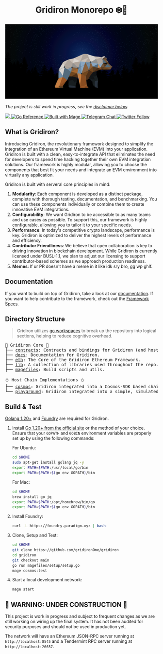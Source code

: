 <h1 align="center"> Gridiron Monorepo ❄️🔭 </h1>

![](./docs/web/public/bear_banner.png)

*The project is still work in progress, see the [disclaimer below](#-warning-under-construction-).*

<div>
  <a href="https://codecov.io/gh/gridironOne/gridiron" target="_blank">
    <img src="https://codecov.io/gh/gridironOne/gridiron/branch/main/graph/badge.svg?token=5SYYGUS8GW"/> 
  </a>
  <a href="https://pkg.go.dev/github.com/gridironOne/gridiron" target="_blank">
    <img src="https://pkg.go.dev/badge/github.com/gridironOne/gridiron.svg" alt="Go Reference">
  </a>
  <a href="https://magefile.org" target="_blank">
    <img alt="Built with Mage" src="https://magefile.org/badge.svg" />
  </a>
  <a href="https://t.me/gridiron_devs" target="_blank">
    <img alt="Telegram Chat" src="https://img.shields.io/endpoint?color=neon&logo=telegram&label=chat&url=https%3A%2F%2Ftg.sumanjay.workers.dev%2Fgridiron_devs">
  </a>
  <a href="https://twitter.com/gridironOne" target="_blank">
    <img alt="Twitter Follow" src="https://img.shields.io/twitter/follow/gridironOne">
  </a>
</div>



## What is Gridiron?

Introducing Gridiron, the revolutionary framework designed to simplify the integration of an Ethereum Virtual Machine (EVM) into your application. Gridiron is built with a clean, easy-to-integrate API that eliminates the need for developers to spend time hacking together their own EVM integration solutions. Our framework is highly modular, allowing you to choose the components that best fit your needs and integrate an EVM environment into virtually any application.

Gridiron is built with serveral core principles in mind:

1. **Modularity**: Each component is developed as a distinct package, complete with thorough testing, documentation, and benchmarking. You can use these components individually or combine them to create innovative EVM integrations.
2. **Configurability**: We want Gridiron to be accessible to as many teams and use cases as possible. To support this, our framework is highly configurable, allowing you to tailor it to your specific needs.
3. **Performance**: In today's competitive crypto landscape, performance is key. Gridiron is optimized to deliver the highest levels of performance and efficiency.
4. **Contributor Friendliness**: We believe that open collaboration is key to driving innovation in blockchain development. While Gridiron is currently licensed under BUSL-1.1, we plan to adjust our licensing to support contributor-based schemes as we approach production readiness.
5. **Memes**: If ur PR doesn't have a meme in it like idk sry bro, gg wp ghlf.

## Documentation

If you want to build on top of Gridiron, take a look at our [documentation](http://gridiron.gridironOne.dev/).
If you want to help contribute to the framework, check out the [Framework Specs](./specs/).

## Directory Structure

> Gridiron utilizes [go workspaces](https://go.dev/doc/tutorial/workspaces) to break up the repository into logical sections, helping to reduce cognitive overhead.

<pre>
🔭 Gridiron Core 🔭
├── <a href="./contracts">contracts</a>: Contracts and bindings for Gridiron (and hosts).
├── <a href="./docs">docs</a>: Documentation for Gridiron.
├── <a href="./eth">eth</a>: The Core of the Gridiron Ethereum Framework.
├── <a href="./lib">lib</a>: A collection of libraries used throughout the repo.
├── <a href="./magefiles">magefiles</a>: Build scripts and utils.

⛄️ Host Chain Implementations ⛄️
├── <a href="./cosmos">cosmos</a>: Gridiron integrated into a Cosmos-SDK based chain.
└── <a href="./playground">playground</a>: Gridiron integrated into a simple, simulated blockchain.
</pre>


## Build & Test

[Golang 1.20+](https://go.dev/doc/install) and [Foundry](https://book.getfoundry.sh/getting-started/installation) are required for Gridiron.

1. Install [Go 1.20+ from the official site](https://go.dev/dl/) or the method of your choice. Ensure that your `GOPATH` and `GOBIN` environment variables are properly set up by using the following commands:

   For Ubuntu:

   ```sh
   cd $HOME
   sudo apt-get install golang jq -y
   export PATH=$PATH:/usr/local/go/bin
   export PATH=$PATH:$(go env GOPATH)/bin
   ```

   For Mac:

   ```sh
   cd $HOME
   brew install go jq
   export PATH=$PATH:/opt/homebrew/bin/go
   export PATH=$PATH:$(go env GOPATH)/bin
   ```

2. Install Foundry:

   ```sh
   curl -L https://foundry.paradigm.xyz | bash
   ```

3. Clone, Setup and Test:

   ```sh
   cd $HOME
   git clone https://github.com/gridironOne/gridiron
   cd gridiron
   git checkout main
   go run magefiles/setup/setup.go
   mage cosmos:test
   ```

4. Start a local development network:

   ```sh
   mage start
   ```

## 🚧 WARNING: UNDER CONSTRUCTION 🚧

This project is work in progress and subject to frequent changes as we are still working on wiring up the final system.
It has not been audited for security purposes and should not be used in production yet.

The network will have an Ethereum JSON-RPC server running at `http://localhost:8545` and a Tendermint RPC server running at `http://localhost:26657`.
